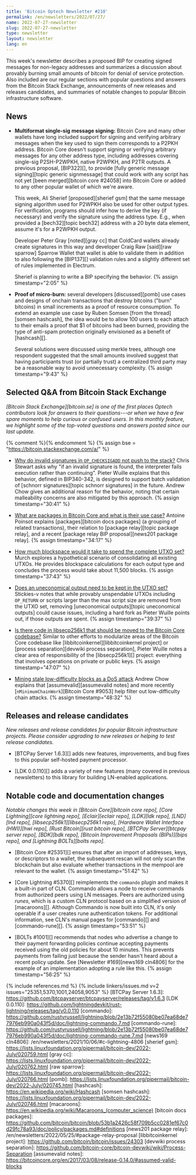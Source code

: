 ```yaml
---
title: 'Bitcoin Optech Newsletter #210'
permalink: /en/newsletters/2022/07/27/
name: 2022-07-27-newsletter
slug: 2022-07-27-newsletter
type: newsletter
layout: newsletter
lang: en
---
```

This week's newsletter describes a proposed BIP for creating signed
messages for non-legacy addresses and summarizes a discussion about
provably burning small amounts of bitcoin for denial of service
protection.  Also included are our regular sections with popular
questions and answers from the Bitcoin Stack Exchange, announcements of
new releases and releases candidates, and summaries of notable changes
to popular Bitcoin infrastructure software.

## News

- **Multiformat single-sig message signing:** Bitcoin Core and many
  other wallets have long included support for signing and verifying
  arbitrary messages when the key used to sign them corresponds to a
  P2PKH address.  Bitcoin Core doesn't support signing or verifying
  arbitrary messages for any other address type, including addresses
  covering single-sig P2SH-P2WPKH, native P2WPKH, and P2TR outputs.  A
  previous proposal, [BIP322][], to provide [fully generic message
  signing][topic generic signmessage] that could work with any script
  has not yet [been merged][bitcoin core #24058] into Bitcoin Core or
  added to any other popular wallet of which we're aware.

    This week, Ali Sherief [proposed][sherief gsm] that the same message
    signing algorithm used for P2WPKH also be used for other output
    types.  For verification, programs should infer how to derive the
    key (if necessary) and verify the signature using the address type.
    E.g., when provided a [bech32][topic bech32] address with a 20 byte
    data element, assume it's for a P2WPKH output.

    Developer Peter Gray [noted][gray cc] that ColdCard
    wallets already create signatures in this way and developer Craig
    Raw [said][raw sparrow] Sparrow Wallet that wallet is able to
    validate them in addition to also following the [BIP137][]
    validation rules and a slightly different set of rules implemented
    in Electrum.

    Sherief is planning to write a BIP specifying the behavior. {% assign timestamp="2:05" %}

- **Proof of micro-burn:** several developers [discussed][pomb]
  use cases and designs of onchain transactions that destroy bitcoins
  ("burn" bitcoins) in small increments as a proof of resource
  consumption. To extend an example use case by Ruben
  Somsen [from the thread][somsen hashcash], the idea would be to
  allow 100 users to each attach to their emails a proof that $1 of
  bitcoins had been burned, providing the type of anti-spam protection
  originally envisioned as a benefit of [hashcash][].

    Several solutions were discussed using merkle trees, although one
    respondent suggested that the small amounts involved suggest that
    having participants trust (or partially trust) a centralized third
    party may be a reasonable way to avoid unnecessary complexity. {% assign timestamp="9:43" %}

## Selected Q&A from Bitcoin Stack Exchange

*[Bitcoin Stack Exchange][bitcoin.se] is one of the first places Optech
contributors look for answers to their questions---or when we have a
few spare moments to help curious or confused users.  In
this monthly feature, we highlight some of the top-voted questions and
answers posted since our last update.*

{% comment %}<!-- https://bitcoin.stackexchange.com/search?tab=votes&q=created%3a1m..%20is%3aanswer -->{% endcomment %}
{% assign bse = "https://bitcoin.stackexchange.com/a/" %}

- [Why do invalid signatures in `OP_CHECKSIGADD` not push to the stack?]({{bse}}114446)
  Chris Stewart asks why "if an invalid signature is found, the interpreter fails
  execution rather than continuing". Pieter Wuille explains that this behavior,
  defined in BIP340-342, is designed to support batch validation of
  [schnorr signatures][topic schnorr signatures] in the future.
  Andrew Chow gives an additional reason for the behavior, noting that
  certain malleability concerns are also mitigated by this approach. {% assign timestamp="30:41" %}

- [What are packages in Bitcoin Core and what is their use case?]({{bse}}114305)
  Antoine Poinsot explains [packages][bitcoin docs packages] (a grouping of
  related transactions), their relation to [package relay][topic package relay],
  and a recent [package relay BIP proposal][news201 package relay]. {% assign timestamp="34:17" %}

- [How much blockspace would it take to spend the complete UTXO set?]({{bse}}114043)
  Murch explores a hypothetical scenario of consolidating all existing UTXOs. He
  provides blockspace calculations for each output type and concludes the process would
  take about 11,500 blocks. {% assign timestamp="37:43" %}

- [Does an uneconomical output need to be kept in the UTXO set?]({{bse}}114493)
  Stickies-v notes that while provably unspendable UTXOs including `OP_RETURN`
  or scripts larger than the max script size are removed from the UTXO
  set, removing [uneconomical outputs][topic uneconomical outputs] could cause
  issues, including a hard fork as Pieter Wuille points out, if those outputs are spent. {% assign timestamp="39:37" %}

- [Is there code in libsecp256k1 that should be moved to the Bitcoin Core codebase?]({{bse}}114467)
  Similar to other efforts to modularize areas of the Bitcoin Core codebase like
  [libbitcoinkernel][libbitcoinkernel project] or [process separation][devwiki
  process separation], Pieter Wuille notes a clear area of responsibility of the
  [libsecp256k1][] project: everything that involves operations on private or public keys. {% assign timestamp="47:07" %}

- [Mining stale low-difficulty blocks as a DoS attack]({{bse}}114241)
  Andrew Chow explains that [assumevalid][assumevalid notes] and more recently
  [`nMinimumChainWork`][Bitcoin Core #9053] help filter out low-difficulty chain attacks. {% assign timestamp="48:32" %}

## Releases and release candidates

*New releases and release candidates for popular Bitcoin infrastructure
projects.  Please consider upgrading to new releases or helping to test
release candidates.*

- [BTCPay Server 1.6.3][] adds new features, improvements, and bug fixes
  to this popular self-hosted payment processor.

- [LDK 0.0.110][] adds a variety of new features (many covered in
  previous newsletters) to this library for building LN-enabled
  applications.

## Notable code and documentation changes

*Notable changes this week in [Bitcoin Core][bitcoin core repo], [Core
Lightning][core lightning repo], [Eclair][eclair repo], [LDK][ldk repo],
[LND][lnd repo], [libsecp256k1][libsecp256k1 repo], [Hardware Wallet
Interface (HWI)][hwi repo], [Rust Bitcoin][rust bitcoin repo], [BTCPay
Server][btcpay server repo], [BDK][bdk repo], [Bitcoin Improvement
Proposals (BIPs)][bips repo], and [Lightning BOLTs][bolts repo].*

- [Bitcoin Core #25351][] ensures that after an import of addresses,
  keys, or descriptors to a wallet, the subsequent rescan will not only
  scan the blockchain but also evaluate whether transactions in the
  mempool are relevant to the wallet. {% assign timestamp="51:42" %}

- [Core Lightning #5370][] reimplements the `commando` plugin and makes
  it a built-in part of CLN.  Commando allows a node to receive commands
  from authorized peers using LN messages.  Peers are authorized using
  *runes*, which is a custom CLN protocol based on a simplified version
  of [macaroons][].  Although Commando is now built into CLN, it's only
  operable if a user creates rune authentication tokens.  For additional
  information, see CLN's manual pages for [commando][] and [commando-rune][]. {% assign timestamp="53:51" %}

- [BOLTs #1001][] recommends that nodes who advertise a change to their
  payment forwarding policies continue accepting payments received
  using the old policies for about 10 minutes.  This prevents payments
  from failing just because the sender hasn't heard about a recent
  policy update.  See [Newsletter #169][news169 cln4806] for the example
  of an implementation adopting a rule like this. {% assign timestamp="56:25" %}

{% include references.md %}
{% include linkers/issues.md v=2 issues="25351,5370,1001,24058,9053" %}
[BTCPay Server 1.6.3]: https://github.com/btcpayserver/btcpayserver/releases/tag/v1.6.3
[LDK 0.0.110]: https://github.com/lightningdevkit/rust-lightning/releases/tag/v0.0.110
[commando]: https://github.com/rustyrussell/lightning/blob/2e13b72f55080be07ea68de77976eb990a043f5d/doc/lightning-commando.7.md
[commando-rune]: https://github.com/rustyrussell/lightning/blob/2e13b72f55080be07ea68de77976eb990a043f5d/doc/lightning-commando-rune.7.md
[news169 cln4806]: /en/newsletters/2021/10/06/#c-lightning-4806
[sherief gsm]: https://lists.linuxfoundation.org/pipermail/bitcoin-dev/2022-July/020759.html
[gray cc]: https://lists.linuxfoundation.org/pipermail/bitcoin-dev/2022-July/020762.html
[raw sparrow]: https://lists.linuxfoundation.org/pipermail/bitcoin-dev/2022-July/020766.html
[pomb]: https://lists.linuxfoundation.org/pipermail/bitcoin-dev/2022-July/020745.html
[hashcash]: https://en.wikipedia.org/wiki/Hashcash
[somsen hashcash]: https://lists.linuxfoundation.org/pipermail/bitcoin-dev/2022-July/020746.html
[macaroons]: https://en.wikipedia.org/wiki/Macaroons_(computer_science)
[bitcoin docs packages]: https://github.com/bitcoin/bitcoin/blob/53b1a2426c58f709b5cc0281ef67c0d29fc78a93/doc/policy/packages.md#definitions
[news201 package relay]: /en/newsletters/2022/05/25/#package-relay-proposal
[libbitcoinkernel project]: https://github.com/bitcoin/bitcoin/issues/24303
[devwiki process separation]: https://github.com/bitcoin-core/bitcoin-devwiki/wiki/Process-Separation
[assumevalid notes]: https://bitcoincore.org/en/2017/03/08/release-0.14.0/#assumed-valid-blocks
